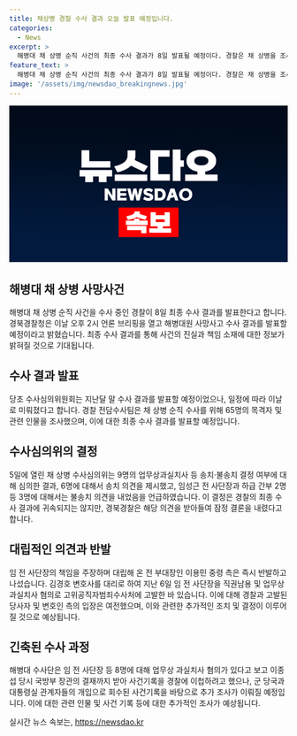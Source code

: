 ```yaml
---
title: 채상병 경찰 수사 결과 오늘 발표 예정입니다.
categories:
  - News
excerpt: >
  해병대 채 상병 순직 사건의 최종 수사 결과가 8일 발표될 예정이다. 경찰은 채 상병을 조사하기 위해 65명을 조사했고, 수사심의위는 9명 중 6명에게 송치 의견을 내고 3명에 대해서는 불송치 의견을 내었다. 임성근 전 해병대 1사단장과 하급 간부 2명은 경찰이 아닌 공수처가 수사해야 한다는 주장이 나왔으며, 김철문 경북경찰청장은 직권남용 혐의로 공수처에 고발당했다. 또한, 해병대 수사단이 사건기록을 경찰에 이첩하려 했으나 군당국에 의해 회수되었다는 사실이 확인되었다.
feature_text: >
  해병대 채 상병 순직 사건의 최종 수사 결과가 8일 발표될 예정이다. 경찰은 채 상병을 조사하기 위해 65명을 조사했고, 수사심의위는 9명 중 6명에게 송치 의견을 내고 3명에 대해서는 불송치 의견을 내었다. 임성근 전 해병대 1사단장과 하급 간부 2명은 경찰이 아닌 공수처가 수사해야 한다는 주장이 나왔으며, 김철문 경북경찰청장은 직권남용 혐의로 공수처에 고발당했다. 또한, 해병대 수사단이 사건기록을 경찰에 이첩하려 했으나 군당국에 의해 회수되었다는 사실이 확인되었다.
image: '/assets/img/newsdao_breakingnews.jpg'
---
```


<p><img src="/assets/img/newsdao_breakingnews.jpg" alt="koreaapp 속보" /></p>

<h2 data-ke-size="size26">해병대 채 상병 사망사건</h2>

<p data-ke-size="size16">해병대 채 상병 순직 사건을 수사 중인 경찰이 8일 최종 수사 결과를 발표한다고 합니다. 경북경찰청은 이날 오후 2시 언론 브리핑을 열고 해병대원 사망사고 수사 결과를 발표할 예정이라고 밝혔습니다. 최종 수사 결과를 통해 사건의 진실과 책임 소재에 대한 정보가 밝혀질 것으로 기대됩니다.</p>

<h2 data-ke-size="size26">수사 결과 발표</h2>

<p data-ke-size="size16">당초 수사심의위원회는 지난달 말 수사 결과를 발표할 예정이었으나, 일정에 따라 이날로 미뤄졌다고 합니다. 경찰 전담수사팀은 채 상병 순직 수사를 위해 65명의 목격자 및 관련 인물을 조사했으며, 이에 대한 최종 수사 결과를 발표할 예정입니다.</p>

<h2 data-ke-size="size26">수사심의위의 결정</h2>

<p data-ke-size="size16">5일에 열린 채 상병 수사심의위는 9명의 업무상과실치사 등 송치·불송치 결정 여부에 대해 심의한 결과, 6명에 대해서 송치 의견을 제시했고, 임성근 전 사단장과 하급 간부 2명 등 3명에 대해서는 불송치 의견을 내었음을 언급하였습니다. 이 결정은 경찰의 최종 수사 결과에 귀속되지는 않지만, 경북경찰은 해당 의견을 받아들여 잠정 결론을 내렸다고 합니다.</p>

<h2 data-ke-size="size26">대립적인 의견과 반발</h2>

<p data-ke-size="size16">임 전 사단장의 책임을 주장하며 대립해 온 전 부대장인 이용민 중령 측은 즉시 반발하고 나섰습니다. 김경호 변호사를 대리로 하여 지난 6일 임 전 사단장을 직권남용 및 업무상 과실치사 혐의로 고위공직자범죄수사처에 고발한 바 있습니다. 이에 대해 경찰과 고발된 당사자 및 변호인 측의 입장은 여전했으며, 이와 관련한 추가적인 조치 및 결정이 이루어질 것으로 예상됩니다.</p>

<h2 data-ke-size="size26">긴축된 수사 과정</h2>

<p data-ke-size="size16">해병대 수사단은 임 전 사단장 등 8명에 대해 업무상 과실치사 혐의가 있다고 보고 이종섭 당시 국방부 장관의 결재까지 받아 사건기록을 경찰에 이첩하려고 했으나, 군 당국과 대통령실 관계자들의 개입으로 회수된 사건기록을 바탕으로 추가 조사가 이뤄질 예정입니다. 이에 대한 관련 인물 및 사건 기록 등에 대한 추가적인 조사가 예상됩니다.</p>
실시간 뉴스 속보는, <a href="https://newsdao.kr" rel="dofollow">https://newsdao.kr</a>


